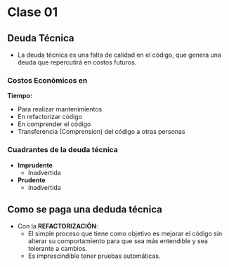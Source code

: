 # Clase 01

## Deuda Técnica
- La deuda técnica es una falta de calidad en el código, que genera una deuda que repercutirá en costos futuros.
### Costos Económicos en 
**Tiempo:**
- Para realizar mantenimientos
- En refactorizar código
- En comprender el código
- Transferencia (Comprensíon) del código a otras personas
### Cuadrantes de la deuda técnica
- **Imprudente**
    - Inadvertida
- **Prudente**
    - Inadvertida
## Como se paga una deduda técnica
- Con la **REFACTORIZACIÓN**: 
    - El simple proceso que tiene como objetivo es mejorar el código sin alterar su comportamiento para que sea más entendible y sea tolerante a cambios.
    - Es imprescindible tener pruebas automáticas. 